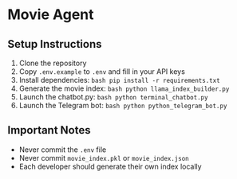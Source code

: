# Movie Agent

## Setup Instructions

1. Clone the repository
2. Copy `.env.example` to `.env` and fill in your API keys
3. Install dependencies:   ```bash
   pip install -r requirements.txt   ```
4. Generate the movie index:   ```bash
   python llama_index_builder.py   ```
5. Launch the chatbot.py:   ```bash
   python terminal_chatbot.py   ```
6. Launch the Telegram bot:   ```bash
   python python_telegram_bot.py   ```

## Important Notes
- Never commit the `.env` file
- Never commit `movie_index.pkl` or `movie_index.json`
- Each developer should generate their own index locally 